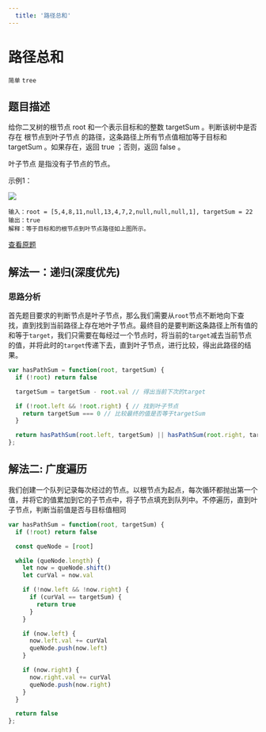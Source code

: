 ```yaml
---
  title: '路径总和'
---
```


# 路径总和

`简单` `tree`

## 题目描述

给你二叉树的根节点 root 和一个表示目标和的整数 targetSum 。判断该树中是否存在 根节点到叶子节点 的路径，这条路径上所有节点值相加等于目标和 targetSum 。如果存在，返回 true ；否则，返回 false 。

叶子节点 是指没有子节点的节点。

示例1：

![](https://assets.leetcode.com/uploads/2021/01/18/pathsum1.jpg)

```
输入：root = [5,4,8,11,null,13,4,7,2,null,null,null,1], targetSum = 22
输出：true
解释：等于目标和的根节点到叶节点路径如上图所示。
```

[查看原题](https://leetcode.cn/problems/path-sum/)


## 解法一：递归(深度优先)

### 思路分析

首先题目要求的判断节点是叶子节点，那么我们需要从`root`节点不断地向下查找，直到找到当前路径上存在地叶子节点。最终目的是要判断这条路径上所有值的和等于`target`，我们只需要在每经过一个节点时，将当前的`target`减去当前节点的值，并将此时的`target`传递下去，直到叶子节点，进行比较，得出此路径的结果。

```js
var hasPathSum = function(root, targetSum) {
  if (!root) return false

  targetSum = targetSum - root.val // 得出当前下次的target

  if (!root.left && !root.right) { // 找到叶子节点
    return targetSum === 0 // 比较最终的值是否等于targetSum
  }

  return hasPathSum(root.left, targetSum) || hasPathSum(root.right, targetSum)
};
```

## 解法二: 广度遍历

我们创建一个队列记录每次经过的节点。以根节点为起点，每次循环都抛出第一个值，并将它的值累加到它的子节点中，将子节点填充到队列中。不停遍历，直到叶子节点，判断当前值是否与目标值相同

```js
var hasPathSum = function(root, targetSum) {
  if (!root) return false

  const queNode = [root]

  while (queNode.length) {
    let now = queNode.shift()
    let curVal = now.val

    if (!now.left && !now.right) {
      if (curVal == targetSum) {
        return true
      }
    }

    if (now.left) {
      now.left.val += curVal
      queNode.push(now.left)
    }

    if (now.right) {
      now.right.val += curVal
      queNode.push(now.right)
    }
  }

  return false
};
```